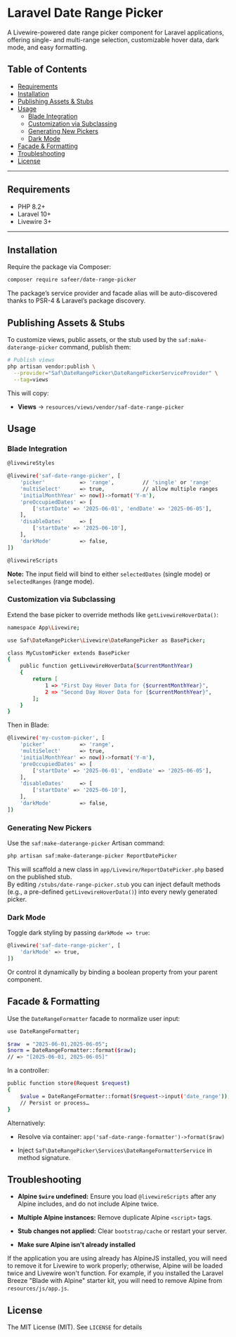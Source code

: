 
# Laravel Date Range Picker

A Livewire-powered date range picker component for Laravel applications, offering single- and multi-range selection, customizable hover data, dark mode, and easy formatting.

## Table of Contents

- [Requirements](#requirements)  
- [Installation](#installation)  
- [Publishing Assets & Stubs](#publishing-assets--stubs)  
- [Usage](#usage)  
  - [Blade Integration](#blade-integration)  
  - [Customization via Subclassing](#customization-via-subclassing)  
  - [Generating New Pickers](#generating-new-pickers)  
  - [Dark Mode](#dark-mode)  
- [Facade & Formatting](#facade--formatting)
- [Troubleshooting](#troubleshooting)  
- [License](#license)

---

## Requirements

- PHP 8.2+  
- Laravel 10+  
- Livewire 3+  

---

## Installation

Require the package via Composer:

```bash
composer require safeer/date-range-picker
```
The package’s service provider and facade alias will be auto-discovered thanks to PSR-4 & Laravel’s package discovery.


## Publishing Assets & Stubs

To customize views, public assets, or the stub used by the `saf:make-daterange-picker` command, publish them:
```bash
# Publish views
php artisan vendor:publish \
  --provider="Saf\DateRangePicker\DateRangePickerServiceProvider" \
  --tag=views
```
This will copy:

-   **Views** → `resources/views/vendor/saf-date-range-picker`
    
    
## Usage

### Blade Integration
```bash
@livewireStyles

@livewire('saf-date-range-picker', [
    'picker'           => 'range',         // 'single' or 'range'
    'multiSelect'      => true,            // allow multiple ranges
    'initialMonthYear' => now()->format('Y-m'),
    'preOccupiedDates' => [
        ['startDate' => '2025-06-01', 'endDate' => '2025-06-05'],
    ],
    'disableDates'     => [
        ['startDate' => '2025-06-10'],
    ],
    'darkMode'         => false,
])

@livewireScripts

```
**Note:** The input field will bind to either `selectedDates` (single mode) or `selectedRanges` (range mode).

### Customization via Subclassing

Extend the base picker to override methods like `getLivewireHoverData()`:
```bash
namespace App\Livewire;

use Saf\DateRangePicker\Livewire\DateRangePicker as BasePicker;

class MyCustomPicker extends BasePicker
{
    public function getLivewireHoverData($currentMonthYear)
    {
        return [
            1 => "First Day Hover Data for {$currentMonthYear}",
            2 => "Second Day Hover Data for {$currentMonthYear}",
        ];
    }
}
```
Then in Blade:
```bash
@livewire('my-custom-picker', [
    'picker'           => 'range',
    'multiSelect'      => true,
    'initialMonthYear' => now()->format('Y-m'),
    'preOccupiedDates' => [
        ['startDate' => '2025-06-01', 'endDate' => '2025-06-05'],
    ],
    'disableDates'     => [
        ['startDate' => '2025-06-10'],
    ],
    'darkMode'         => false,
])

```
### Generating New Pickers

Use the `saf:make-daterange-picker` Artisan command:
```bash
php artisan saf:make-daterange-picker ReportDatePicker
```
This will scaffold a new class in `app/Livewire/ReportDatePicker.php` based on the published stub.  
By editing `/stubs/date-range-picker.stub` you can inject default methods (e.g., a pre-defined `getLivewireHoverData()`) into every newly generated picker.
### Dark Mode

Toggle dark styling by passing `darkMode => true`:
```bash
@livewire('saf-date-range-picker', [
    'darkMode' => true,
])

```
Or control it dynamically by binding a boolean property from your parent component.
## Facade & Formatting

Use the `DateRangeFormatter` facade to normalize user input:
```bash
use DateRangeFormatter;

$raw  = "2025-06-01,2025-06-05";
$norm = DateRangeFormatter::format($raw);
// => "[2025-06-01, 2025-06-05]"

```
In a controller:
```bash
public function store(Request $request)
{
    $value = DateRangeFormatter::format($request->input('date_range'));
    // Persist or process…
}
```
Alternatively:

-   Resolve via container: `app('saf-date-range-formatter')->format($raw)`
    
-   Inject `Saf\DateRangePicker\Services\DateRangeFormatterService` in method signature.
## Troubleshooting

-   **Alpine `$wire` undefined:** Ensure you load `@livewireScripts` after any Alpine includes, and do not include Alpine twice.
    
-   **Multiple Alpine instances:** Remove duplicate Alpine `<script>` tags.
    
-   **Stub changes not applied:** Clear `bootstrap/cache` or restart your server.
-    **Make sure Alpine isn't already installed**

If the application you are using already has AlpineJS installed, you will need to remove it for Livewire to work properly; otherwise, Alpine will be loaded twice and Livewire won't function. For example, if you installed the Laravel Breeze "Blade with Alpine" starter kit, you will need to remove Alpine from  `resources/js/app.js`.

## License

The MIT License (MIT). See `LICENSE` for details